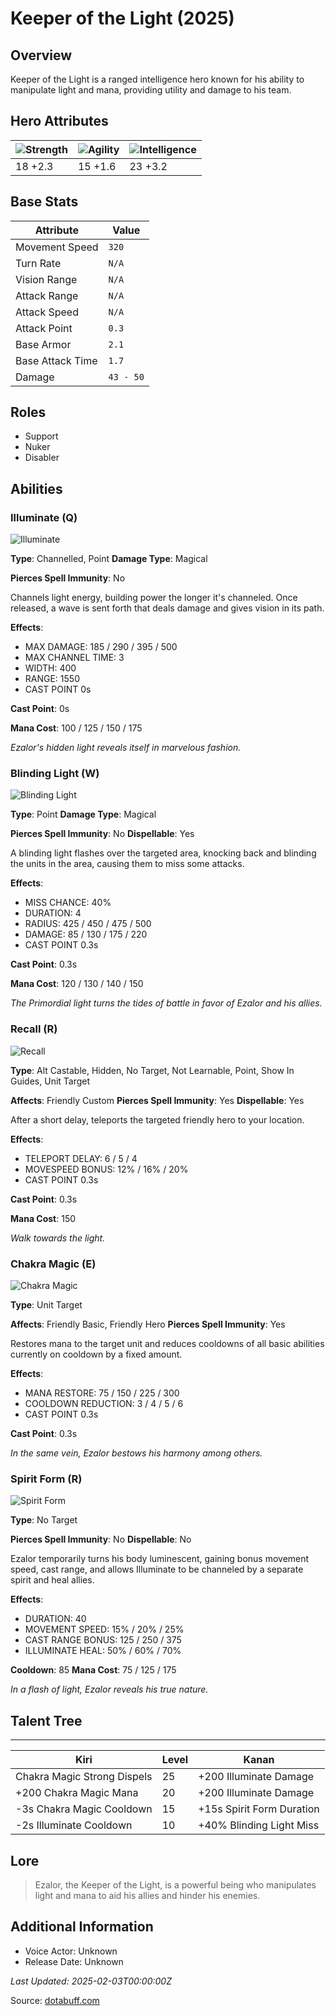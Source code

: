 # Keeper of the Light (2025)

## Overview
Keeper of the Light is a ranged intelligence hero known for his ability to manipulate light and mana, providing utility and damage to his team.

## Hero Attributes
| ![Strength](https://www.dotabuff.com/assets/hero_str-c4c83daf6344eee5758e6634a6535394cdcf03a9a8292076260cbe42b76d1b4c.png) | ![Agility](https://www.dotabuff.com/assets/hero_agi-f7c48b4a53d1a3f879d97d7afce7326b01d4a1a053fec8ea922ac6bbbe7947d7.png) | ![Intelligence](https://www.dotabuff.com/assets/hero_int-b590a71ef3df24fd995abacac069e7dbf3ee126cc67d6969bb3bea8034124232.png) |
|------------------------|------------------------|----------------------------|
| 18 +2.3             | 15 +1.6              | 23 +3.2            |

## Base Stats
| Attribute | Value |
|-----------|-------|
| Movement Speed | `320` |
| Turn Rate | `N/A` |
| Vision Range | `N/A` |
| Attack Range | `N/A` |
| Attack Speed | `N/A` |
| Attack Point | `0.3` |
| Base Armor | `2.1` |
| Base Attack Time | `1.7` |
| Damage | `43 - 50` |

## Roles
- Support
- Nuker
- Disabler

## Abilities
### Illuminate (Q)
![Illuminate](https://www.dotabuff.com/assets/skills/keeper-of-the-light-illuminate-5471-178fa9abbf5e197e8cd39e4ffe9bb55f2123f93805f14b5c97b1f911a0e34191.jpg)

**Type**: Channelled, Point
**Damage Type**: Magical

**Pierces Spell Immunity**: No


Channels light energy, building power the longer it's channeled. Once released, a wave is sent forth that deals damage and gives vision in its path.

**Effects**:
- MAX DAMAGE: 185 / 290 / 395 / 500
- MAX CHANNEL TIME: 3
- WIDTH: 400
- RANGE: 1550
- CAST POINT 0s

**Cast Point**: 0s

**Mana Cost**: 100 / 125 / 150 / 175

*Ezalor's hidden light reveals itself in marvelous fashion.*

### Blinding Light (W)
![Blinding Light](https://www.dotabuff.com/assets/skills/keeper-of-the-light-blinding-light-5476-6d61e5fdc2cbb3afceb531530976f5252595ce794c547e6abd6bdf3cc6df2ceb.jpg)

**Type**: Point
**Damage Type**: Magical

**Pierces Spell Immunity**: No
**Dispellable**: Yes

A blinding light flashes over the targeted area, knocking back and blinding the units in the area, causing them to miss some attacks.

**Effects**:
- MISS CHANCE: 40%
- DURATION: 4
- RADIUS: 425 / 450 / 475 / 500
- DAMAGE: 85 / 130 / 175 / 220
- CAST POINT 0.3s

**Cast Point**: 0.3s

**Mana Cost**: 120 / 130 / 140 / 150

*The Primordial light turns the tides of battle in favor of Ezalor and his allies.*

### Recall (R)
![Recall](https://www.dotabuff.com/assets/skills/keeper-of-the-light-recall-5475-0577e3edc8aa9982fc4dbb362a17599cb4e94e9aaffd4ea0c1db6f3ebce841e9.jpg)

**Type**: Alt Castable, Hidden, No Target, Not Learnable, Point, Show In Guides, Unit Target

**Affects**: Friendly Custom
**Pierces Spell Immunity**: Yes
**Dispellable**: Yes

After a short delay, teleports the targeted friendly hero to your location.

**Effects**:
- TELEPORT DELAY: 6 / 5 / 4
- MOVESPEED BONUS: 12% / 16% / 20%
- CAST POINT 0.3s

**Cast Point**: 0.3s

**Mana Cost**: 150

*Walk towards the light.*

### Chakra Magic (E)
![Chakra Magic](https://www.dotabuff.com/assets/skills/keeper-of-the-light-chakra-magic-5473-44c7ccb6dec9df747df89f3ea0c427f2cddc0817636b55dc33043a594c5a1723.jpg)

**Type**: Unit Target

**Affects**: Friendly Basic, Friendly Hero
**Pierces Spell Immunity**: Yes


Restores mana to the target unit and reduces cooldowns of all basic abilities currently on cooldown by a fixed amount.

**Effects**:
- MANA RESTORE: 75 / 150 / 225 / 300
- COOLDOWN REDUCTION: 3 / 4 / 5 / 6
- CAST POINT 0.3s

**Cast Point**: 0.3s



*In the same vein, Ezalor bestows his harmony among others.*

### Spirit Form (R)
![Spirit Form](https://www.dotabuff.com/assets/skills/keeper-of-the-light-spirit-form-5474-41de2e1eff502a0a60fb6c4608b571e6d7493411a70da2ee1396f42c48d1510b.jpg)

**Type**: No Target


**Pierces Spell Immunity**: No
**Dispellable**: No

Ezalor temporarily turns his body luminescent, gaining bonus movement speed, cast range, and allows Illuminate to be channeled by a separate spirit and heal allies.

**Effects**:
- DURATION: 40
- MOVEMENT SPEED: 15% / 20% / 25%
- CAST RANGE BONUS: 125 / 250 / 375
- ILLUMINATE HEAL: 50% / 60% / 70%


**Cooldown**: 85
**Mana Cost**: 75 / 125 / 175

*In a flash of light, Ezalor reveals his true nature.*


## Talent Tree
------------
Kiri | Level | Kanan
------|--------|-------
Chakra Magic Strong Dispels | 25 | +200 Illuminate Damage
+200 Chakra Magic Mana | 20 | +200 Illuminate Damage
-3s Chakra Magic Cooldown | 15 | +15s Spirit Form Duration
-2s Illuminate Cooldown | 10 | +40% Blinding Light Miss

## Lore
> Ezalor, the Keeper of the Light, is a powerful being who manipulates light and mana to aid his allies and hinder his enemies.

## Additional Information
- Voice Actor: Unknown
- Release Date: Unknown

_Last Updated: 2025-02-03T00:00:00Z_

Source: [dotabuff.com](https://www.dotabuff.com/heroes/keeper-of-the-light/abilities)
